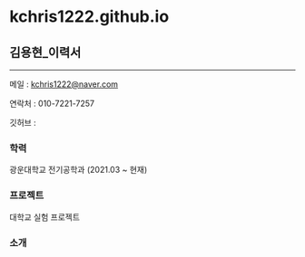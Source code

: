 # kchris1222.github.io
## 김용현_이력서

---
메일   : kchris1222@naver.com

연락처 : 010-7221-7257

깃허브 : 

### 학력
광운대학교 전기공학과 (2021.03 ~ 현재)

### 프로젝트
대학교 실험 프로젝트


### 소개

